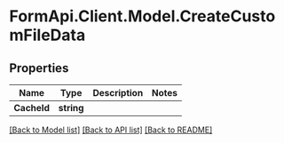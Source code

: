 # FormApi.Client.Model.CreateCustomFileData
## Properties

Name | Type | Description | Notes
------------ | ------------- | ------------- | -------------
**CacheId** | **string** |  | 

[[Back to Model list]](../README.md#documentation-for-models) [[Back to API list]](../README.md#documentation-for-api-endpoints) [[Back to README]](../README.md)


